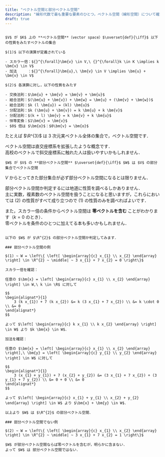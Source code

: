 ```yaml
---
title: "ベクトル空間と部分ベクトル空間"
description: "線形代数で最も重要な要素のひとつ，ベクトル空間（線形空間）について確認します．ベクトル空間は直交座標系を拡張したような概念です．部分ベクトル空間（部分空間）も扱います．"
draft: true
---
```


~~~definition:ベクトル空間

$V$ が $K$ 上の **ベクトル空間**（vector space）$\overset{def}{\iff}$ 以下の性質をみたすベクトルの集合

$(1)$ 以下の演算が定義されている

- スカラー倍：${}^{\forall}\bm{v} \in V,\ {}^{\forall}k \in K \implies k \bm{v} \in V$
- 加法　　　：${}^{\forall}\bm{u},\ \bm{v} \in V \implies \bm{u} + \bm{v} \in V$

$(2)$ 各演算に対し，以下の性質をみたす

- 交換法則：$\bm{u} + \bm{v} = \bm{v} + \bm{u}$
- 結合法則：$(\bm{u} + \bm{v}) + \bm{w} = \bm{u} + (\bm{v} + \bm{w})$
- 結合法則：$k (l \bm{u}) = (kl) \bm{u}$
- 分配法則：$k (\bm{u} + \bm{v}) = k \bm{u} + k \bm{v}$
- 分配法則：$(k + l) \bm{v} = k \bm{v} + k \bm{u}$
- 恒等変換：$1\bm{v} = \bm{v}$
- $0$ 倍は $\bm{o}$：$0\bm{v} = \bm{o}$

~~~

たとえば $\R^{3}$ は $3$ 次元実ベクトル全体の集合で，ベクトル空間です．

ベクトル空間は直交座標系を拡張したような概念です．  
高校のベクトルで斜交座標系に触れた人は扱いやすいかもしれません．

~~~definition:部分ベクトル空間
$W$ が $V$ の **部分ベクトル空間** $\overset{def}{\iff}$ $W$ は $V$ の部分集合でベクトル空間
~~~

$V$ からとってきた部分集合が必ず部分ベクトル空間になるとは限りません．

部分ベクトル空間か判定するには地道に性質を調べるしかありません．  
主に実数，複素数のベクトル空間を扱うことになると思いますが，これらにおいては $(2)$ の性質がすべて成り立つので $(1)$ の性質のみを調べればよいです．

また，スカラー倍の条件からベクトル空間は **零ベクトルを含む** ことがわかります（$k = 0$ のとき）．  
零ベクトルを条件のひとつに加えてる本も多いかもしれません．

~~~spoiler:open:例

以下の $W$ が $\R^{2}$ の部分ベクトル空間か判定してみます．

### 部分ベクトル空間の例

$(1) ~ W = \left\{ \left[ \begin{array}{c} x_{1} \\ x_{2} \end{array} \right] \in \R^{2} ~ \middle| ~ 3 x_{1} + 7 x_{2} = 0 \right\}$

スカラー倍を確認：

任意の $\bm{x} = \left[ \begin{array}{c} x_{1} \\ x_{2} \end{array} \right] \in W,\ k \in \R$ に対して

$$
\begin{alignat*}{1}
    3 (k x_{1}) + 7 (k x_{2}) &= k (3 x_{1} + 7 x_{2}) \\ &= k \cdot 0 \\ &= 0
\end{alignat*}
$$

よって $\left[ \begin{array}{c} k x_{1} \\ k x_{2} \end{array} \right] \in W$ より $k \bm{x} \in W$．

加法を確認：

任意の $\bm{x} = \left[ \begin{array}{c} x_{1} \\ x_{2} \end{array} \right],\ \bm{y} = \left[ \begin{array}{c} y_{1} \\ y_{2} \end{array} \right] \in W$ に対して

$$
\begin{alignat*}{1}
    3 (x_{1} + y_{1}) + 7 (x_{2} + y_{2}) &= (3 x_{1} + 7 x_{2}) + (3 y_{1} + 7 y_{2}) \\ &= 0 + 0 \\ &= 0
\end{alignat*}
$$

よって $\left[ \begin{array}{c} x_{1} + y_{1} \\ x_{2} + y_{2} \end{array} \right] \in W$ より $\bm{x} + \bm{y} \in W$．

以上より $W$ は $\R^{2}$ の部分ベクトル空間．

### 部分ベクトル空間でない例

$(2) ~ W = \left\{ \left[ \begin{array}{c} x_{1} \\ x_{2} \end{array} \right] \in \R^{2} ~ \middle| ~ 3 x_{1} + 7 x_{2} = 1 \right\}$

$W$ が部分ベクトル空間ならば零ベクトルを含むが，明らかに含まない．  
よって $W$ は 部分ベクトル空間ではない．

~~~
